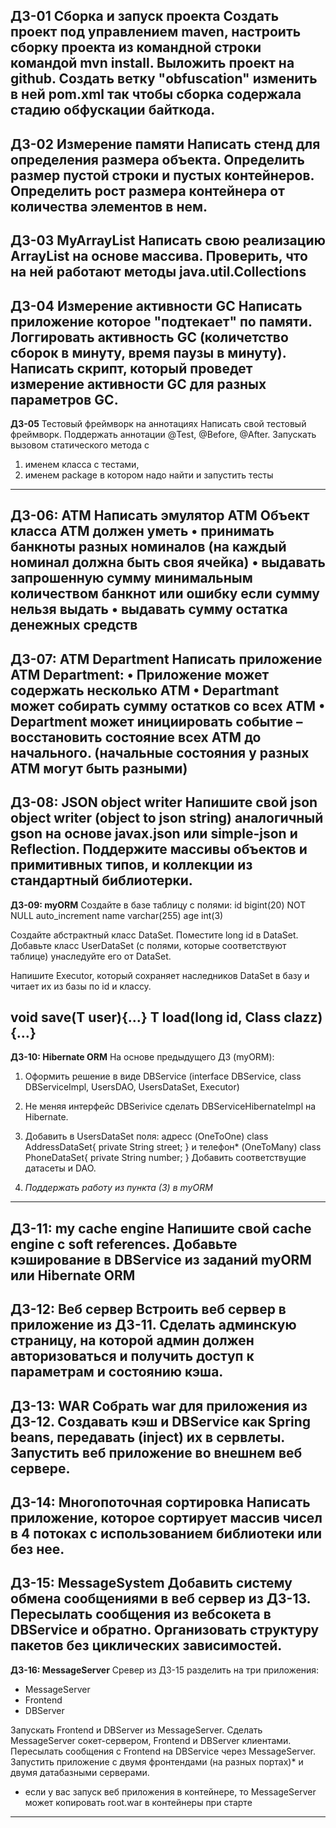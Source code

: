 **ДЗ-01**
Сборка и запуск проекта
Создать проект под управлением maven, настроить сборку проекта из командной строки командой mvn install. Выложить проект на github. Создать ветку "obfuscation" изменить в ней pom.xml так чтобы сборка содержала стадию обфускации байткода.
---

**ДЗ-02**
Измерение памяти
Написать стенд для определения размера объекта. Определить размер пустой строки и пустых контейнеров. Определить рост размера контейнера от количества элементов в нем.
---

**ДЗ-03**
MyArrayList
Написать свою реализацию ArrayList на основе массива. Проверить, что на ней работают методы java.util.Collections
---

**ДЗ-04**
Измерение активности GC
Написать приложение которое "подтекает" по памяти. Логгировать активность GC (количетство сборок в минуту, время паузы в минуту). Написать скрипт, который проведет измерение активности GC для разных параметров GC.
---

**ДЗ-05**
Тестовый фреймворк на аннотациях
Написать свой тестовый фреймворк. Поддержать аннотации @Test, @Before, @After.
Запускать вызовом статического метода с
1. именем класса с тестами,
2. именем package в котором надо найти и запустить тесты
---

**ДЗ-06: ATM**
Написать эмулятор АТМ
Объект класса АТМ должен уметь
• принимать банкноты разных номиналов (на каждый номинал должна быть своя ячейка)
• выдавать запрошенную сумму минимальным количеством банкнот или ошибку если сумму нельзя выдать
• выдавать сумму остатка денежных средств
---

**ДЗ-07: ATM Department**
Написать приложение ATM Department:
• Приложение может содержать несколько ATM
• Departmant может собирать сумму остатков со всех ATM
• Department может инициировать событие – восстановить состояние всех ATM до начального.
(начальные состояния у разных ATM могут быть разными)
---

**ДЗ-08: JSON object writer**
Напишите свой json object writer (object to json string) аналогичный gson на основе javax.json или simple-json и Reflection.
Поддержите массивы объектов и примитивных типов, и коллекции из стандартный библиотерки.
---

**ДЗ-09: myORM**
Создайте в базе таблицу с полями:
id bigint(20) NOT NULL auto_increment
name varchar(255)
age int(3)

Создайте абстрактный класс DataSet. Поместите long id в DataSet.
Добавьте класс UserDataSet (с полями, которые соответствуют таблице) унаследуйте его от DataSet.

Напишите Executor, который сохраняет наследников DataSet в базу и читает их из базы по id и классу.

<T extends DataSet> void save(T user){…}
<T extends DataSet> T load(long id, Class<T> clazz){…}
---

**ДЗ-10: Hibernate ORM**
На основе предыдущего ДЗ (myORM):
1. Оформить решение в виде DBService (interface DBService, class DBServiceImpl, UsersDAO, UsersDataSet, Executor)
2. Не меняя интерфейс DBSerivice сделать DBServiceHibernateImpl на Hibernate.
3. Добавить в UsersDataSet поля:
адресс (OneToOne)
class AddressDataSet{
private String street;
}
и телефон* (OneToMany)
class PhoneDataSet{
private String number;
}
Добавить соответствущие датасеты и DAO.

4. *Поддержать работу из пункта (3) в myORM*
---

**ДЗ-11: my cache engine**
Напишите свой cache engine с soft references.
Добавьте кэширование в DBService из заданий myORM или Hibernate ORM
---

**ДЗ-12: Веб сервер**
Встроить веб сервер в приложение из ДЗ-11.
Сделать админскую страницу, на которой админ должен авторизоваться и получить доступ к параметрам и состоянию кэша.
---

**ДЗ-13: WAR**
Собрать war для приложения из ДЗ-12.
Создавать кэш и DBService как Spring beans, передавать (inject) их в сервлеты.
Запустить веб приложение во внешнем веб сервере.
---

**ДЗ-14: Многопоточная сортировка**
Написать приложение, которое сортирует массив чисел в 4 потоках с использованием библиотеки или без нее.
---

**ДЗ-15: MessageSystem**
Добавить систему обмена сообщениями в веб сервер из ДЗ-13.
Пересылать сообщения из вебсокета в DBService и обратно.
Организовать структуру пакетов без циклических зависимостей.
---

**ДЗ-16: MessageServer**
Cревер из ДЗ-15 разделить на три приложения:
* MessageServer
* Frontend
* DBServer

Запускать Frontend и DBServer из MessageServer.
Сделать MessageServer сокет-сервером, Frontend и DBServer клиентами.
Пересылать сообщения с Frontend на DBService через MessageServer.
Запустить приложение с двумя фронтендами (на разных портах)* и двумя датабазными серверами.

* если у вас запуск веб приложения в контейнере, то MessageServer может копировать root.war в контейнеры при старте
---


